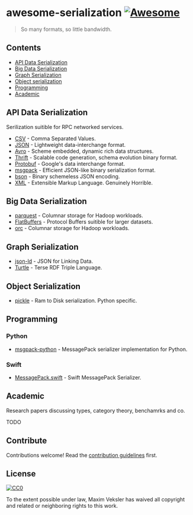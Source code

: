 # awesome-serialization [![Awesome](https://awesome.re/badge.svg)](https://awesome.re)

> So many formats, so little bandwidth.

## Contents

- [API Data Serialization](#api-data-serialization)
- [Big Data Serialization](#big-data-serialization)
- [Graph Serialization](#graph-serialization)
- [Object serialization](#object-serialization)
- [Programming](#programming)
- [Academic](#academic)

## API Data Serialization

Serilization suitible for RPC networked services.

- [CSV](https://en.wikipedia.org/wiki/Comma-separated_values) - Comma Separated Values.
- [JSON](https://www.json.org) - Lightweight data-interchange format.
- [Avro](https://avro.apache.org) - Scheme embedded, dynamic rich data structures.
- [Thrift](http://thrift.apache.org) - Scalable code generation, schema evolution binary format.
- [Protobuf](https://github.com/protocolbuffers/protobuf) - Google's data interchange format.
- [msgpack](https://msgpack.org) - Efficient JSON-like binary serialization format.
- [bson](http://bsonspec.org) - Binary schemeless JSON encoding.
- [XML](https://www.w3.org/XML/) - Extensible Markup Language. Genuinely Horrible.

## Big Data Serialization

- [parquest](https://parquet.apache.org) - Columnar storage for Hadoop workloads.
- [FlatBuffers](https://google.github.io/flatbuffers/) - Protocol Buffers suitible for larger datasets.
- [orc](https://orc.apache.org) - Columnar storage for Hadoop workloads.

## Graph Serialization

- [json-ld](https://json-ld.org) - JSON for Linking Data.
- [Turtle](https://www.w3.org/TR/turtle/) - Terse RDF Triple Language.

## Object Serialization

- [pickle](https://docs.python.org/3/library/pickle.html) - Ram to Disk serialization. Python specific.

## Programming

### Python

- [msgpack-python](https://github.com/msgpack/msgpack-python) - MessagePack serializer implementation for Python.

### Swift

- [MessagePack.swift](https://github.com/a2/MessagePack.swift) - Swift MessagePack Serializer.

## Academic

Research papers discussing types, category theory, benchamrks and co.

TODO

## Contribute

Contributions welcome! Read the [contribution guidelines](contributing.md) first.

## License

[![CC0](http://mirrors.creativecommons.org/presskit/buttons/88x31/svg/cc-zero.svg)](http://creativecommons.org/publicdomain/zero/1.0)

To the extent possible under law, Maxim Veksler has waived all copyright and
related or neighboring rights to this work.
